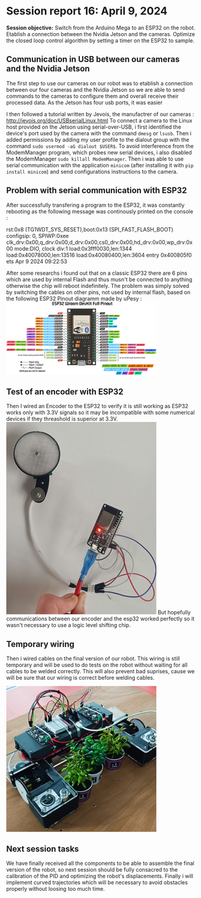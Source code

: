 # Session report 16: April 9, 2024

**Session objective:** Switch from the Arduino Mega to an ESP32 on the robot. Etablish a connection between the Nvidia Jetson and the cameras. Optimize the closed loop control algorithm by setting a timer on the ESP32 to sample.

## Communication in USB between our cameras and the Nvidia Jetson
The first step to use our cameras on our robot was to etablish a connection between our four cameras and the Nvidia Jetson so we are able to send commands to the cameras to configure them and overall receive their processed data. As the Jetson has four usb ports, it was easier 

I then followed a tutorial written by Jevois, the manufactrer of our cameras : http://jevois.org/doc/USBserialLinux.html
To connect a camera to the Linux host provided on the Jetson using serial-over-USB, i first identified the device's port used by the camera with the command ```dmesg``` or ```lsusb```. Then i added permissions by adding my user profile to the dialout group with the command ```sudo usermod -aG dialout $USER$```. To avoid interference from the ModemManager program, which probes new serial devices, i also disabled the ModemManager  ```sudo killall ModemManager```. Then i was able to use serial communication with the application ```minicom``` (after installing it with ```pip install minicom```) and send configurations instructions to the camera.

## Problem with serial communication with ESP32
After successfully transfering a program to the ESP32, it was constantly rebooting as the following message was continously printed on the console : 

rst:0x8 (TG1WDT_SYS_RESET),boot:0x13 (SPI_FAST_FLASH_BOOT)
configsip: 0, SPIWP:0xee
clk_drv:0x00,q_drv:0x00,d_drv:0x00,cs0_drv:0x00,hd_drv:0x00,wp_drv:0x00
mode:DIO, clock div:1
load:0x3fff0030,len:1344
load:0x40078000,len:13516
load:0x40080400,len:3604
entry 0x400805f0
ets Apr 9 2024 09:22:53

After some researchs i found out that on a classic ESP32 there are 6 pins which are used by internal Flash and thus musn't be connected to anything otherwise the chip will reboot indefinitely. The problem was simply solved by switching the cables on other pins, not used by internal flash, based on the following ESP32 Pinout diagramm made by uPesy : 
<img src="Report's images\Session16\esp32_pinoutDiagramm_madeby_uPesy.png" width="400">

## Test of an encoder with ESP32
Then I wired an Encoder to the ESP32 to verify it is still working as ESP32 works only with 3.3V signals so it may be incompatible with some numerical devices if they threashold is superior at 3.3V.
<img src="Report's images\Session16\ESP32_encoder_wiring.jpg" width="400">
But hopefully communications between our encoder and the esp32 worked perfectly so it wasn't necessary to use a logic level shifting chip.

## Temporary wiring
Then i wired cables on the final version of our robot. This wiring is still temporary and will be used to do tests on the robot without waiting for all cables to be welded correctly. This will also prevent bad suprises, cause we will be sure that our wiring is correct before welding cables.

<img src="Report's images\Session16\temporary_wiring_Polymartian.jpg" width="400">

## Next session tasks
We have finally received all the components to be able to assemble the final version of the robot, so next session should be fully consacred to the calibration of the PID and optimizing the robot's displacements. Finally i will implement curved trajectories which will be necessary to avoid obstacles properly without loosing too much time.